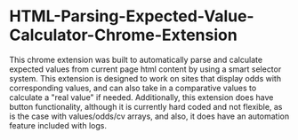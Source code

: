 # HTML-Parsing-Expected-Value-Calculator-Chrome-Extension
This chrome extension was built to automatically parse and calculate expected values from current page html content by using a smart selector system. This extension is designed to work on sites that display odds with corresponding values, and can also take in a comparative values to calculate a "real value" if needed. Additionally, this extension does have button functionality, although it is currently hard coded and not flexible, as is the case with values/odds/cv arrays, and also, it does have an automation feature included with logs.
